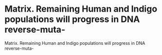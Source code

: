 # Matrix. Remaining Human and Indigo populations will progress in DNA reverse-muta-

Matrix. Remaining Human and Indigo populations will progress in DNA reverse-muta-